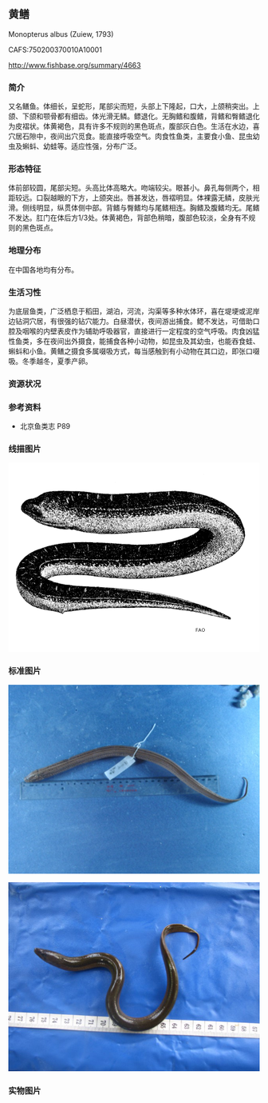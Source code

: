 ## 黄鳝

Monopterus albus  (Zuiew, 1793)

CAFS:750200370010A10001

<http://www.fishbase.org/summary/4663>

### 简介

又名鳝鱼。体细长，呈蛇形，尾部尖而短，头部上下隆起，口大，上颌稍突出。上颌、下颌和颚骨都有细齿。体光滑无鳞。鳔退化。无胸鳍和腹鳍，背鳍和臀鳍退化为皮褶状。体黄褐色，具有许多不规则的黑色斑点，腹部灰白色。生活在水边，喜穴居石隙中，夜间出穴觅食。能直接呼吸空气。肉食性鱼类，主要食小鱼、昆虫幼虫及蝌蚪、幼蛙等。适应性强，分布广泛。

### 形态特征

体前部较圆，尾部尖短。头高比体高略大。吻端较尖。眼甚小。鼻孔每侧两个，相距较远。口裂越眼的下方，上颌突出。唇甚发达，唇褶明显。体裸露无鳞，皮肤光滑。侧线明显，纵贯体侧中部。背鳍与臀鳍均与尾鳍相连。胸鳍及腹鳍均无。尾鳍不发达。肛门在体后方1/3处。体黄褐色，背部色稍暗，腹部色较淡，全身有不规则的黑色斑点。

### 地理分布

在中国各地均有分布。

### 生活习性

为底层鱼类，广泛栖息于稻田，湖泊，河流，沟渠等多种水体环，喜在堤埂或泥岸边钻洞穴居，有很强的钻穴能力。白昼潜伏，夜间游出捕食。鳃不发达，可借助口腔及咽喉的内壁表皮作为辅助呼吸器官，直接进行一定程度的空气呼吸。肉食凶猛性鱼类，多在夜间出外摄食，能捕食各种小动物，如昆虫及其幼虫，也能吞食蛙、蝌蚪和小鱼。黄鳝之摄食多属啜吸方式，每当感触到有小动物在其口边，即张口啜吸。冬季越冬，夏季产卵。

### 资源状况

### 参考资料

- 北京鱼类志 P89

### 线描图片

![图片](photos/黄鳝.gif)

### 标准图片

![图片](photos/黄鳝A.jpg)

![图片](photos/黄鳝B.jpg)

### 实物图片

